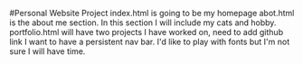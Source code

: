 #Personal Website Project
index.html is going to be my homepage
abot.html is the about me section. In this section I will include my cats and hobby.
portfolio.html will have two projects I have worked on, need to add github link
I want to have a persistent nav bar.
I'd like to play with fonts but I'm not sure I will have time.
